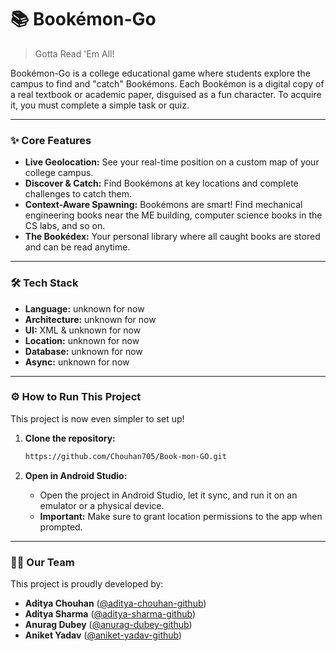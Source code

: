 # 📚 Bookémon-Go

> Gotta Read 'Em All!

Bookémon-Go is a college educational game where students explore the campus to find and "catch" Bookémons. Each Bookémon is a digital copy of a real textbook or academic paper, disguised as a fun character. To acquire it, you must complete a simple task or quiz.

---

### ✨ Core Features

-   **Live Geolocation:** See your real-time position on a custom map of your college campus.
-   **Discover & Catch:** Find Bookémons at key locations and complete challenges to catch them.
-   **Context-Aware Spawning:** Bookémons are smart! Find mechanical engineering books near the ME building, computer science books in the CS labs, and so on.
-   **The Bookédex:** Your personal library where all caught books are stored and can be read anytime.

---


### 🛠️ Tech Stack

-   **Language:** unknown for now
-   **Architecture:** unknown for now
-   **UI:** XML & unknown for now
-   **Location:** unknown for now
-   **Database:** unknown for now
-   **Async:** unknown for now

---

### ⚙️ How to Run This Project

This project is now even simpler to set up!

1.  **Clone the repository:**
    ```sh
    https://github.com/Chouhan705/Book-mon-GO.git
    ```

2.  **Open in Android Studio:**
    -   Open the project in Android Studio, let it sync, and run it on an emulator or a physical device.
    -   **Important:** Make sure to grant location permissions to the app when prompted.

---

### 👨‍💻 Our Team

This project is proudly developed by:

-   **Aditya Chouhan** ([@aditya-chouhan-github]((https://github.com/Chouhan705)))
-   **Aditya Sharma** ([@aditya-sharma-github](https://github.com/your-username))
-   **Anurag Dubey** ([@anurag-dubey-github](https://github.com/your-username))
-   **Aniket Yadav** ([@aniket-yadav-github](https://github.com/your-username))
